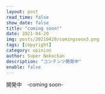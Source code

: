 ```yaml
---
layout: post
read_time: false
show_date: false
title: "coming soon!"
date: 2021-04-20
img: posts/20210420/comingsoon3.png
tags: [copyright]
category: opinion
author: Super Nekochan
description: "コンテンツ開発中"
enable: false
---
```

開発中　-coming soon-